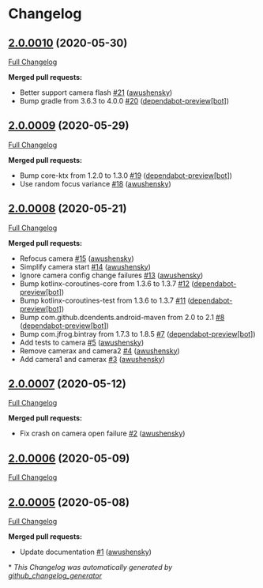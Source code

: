 # Changelog

## [2.0.0010](https://github.com/getbouncer/scan-camera-android/tree/2.0.0010) (2020-05-30)

[Full Changelog](https://github.com/getbouncer/scan-camera-android/compare/2.0.0009...2.0.0010)

**Merged pull requests:**

- Better support camera flash [\#21](https://github.com/getbouncer/scan-camera-android/pull/21) ([awushensky](https://github.com/awushensky))
- Bump gradle from 3.6.3 to 4.0.0 [\#20](https://github.com/getbouncer/scan-camera-android/pull/20) ([dependabot-preview[bot]](https://github.com/apps/dependabot-preview))

## [2.0.0009](https://github.com/getbouncer/scan-camera-android/tree/2.0.0009) (2020-05-29)

[Full Changelog](https://github.com/getbouncer/scan-camera-android/compare/2.0.0008...2.0.0009)

**Merged pull requests:**

- Bump core-ktx from 1.2.0 to 1.3.0 [\#19](https://github.com/getbouncer/scan-camera-android/pull/19) ([dependabot-preview[bot]](https://github.com/apps/dependabot-preview))
- Use random focus variance [\#18](https://github.com/getbouncer/scan-camera-android/pull/18) ([awushensky](https://github.com/awushensky))

## [2.0.0008](https://github.com/getbouncer/scan-camera-android/tree/2.0.0008) (2020-05-21)

[Full Changelog](https://github.com/getbouncer/scan-camera-android/compare/2.0.0007...2.0.0008)

**Merged pull requests:**

- Refocus camera [\#15](https://github.com/getbouncer/scan-camera-android/pull/15) ([awushensky](https://github.com/awushensky))
- Simplify camera start [\#14](https://github.com/getbouncer/scan-camera-android/pull/14) ([awushensky](https://github.com/awushensky))
- Ignore camera config change failures [\#13](https://github.com/getbouncer/scan-camera-android/pull/13) ([awushensky](https://github.com/awushensky))
- Bump kotlinx-coroutines-core from 1.3.6 to 1.3.7 [\#12](https://github.com/getbouncer/scan-camera-android/pull/12) ([dependabot-preview[bot]](https://github.com/apps/dependabot-preview))
- Bump kotlinx-coroutines-test from 1.3.6 to 1.3.7 [\#11](https://github.com/getbouncer/scan-camera-android/pull/11) ([dependabot-preview[bot]](https://github.com/apps/dependabot-preview))
- Bump com.github.dcendents.android-maven from 2.0 to 2.1 [\#8](https://github.com/getbouncer/scan-camera-android/pull/8) ([dependabot-preview[bot]](https://github.com/apps/dependabot-preview))
- Bump com.jfrog.bintray from 1.7.3 to 1.8.5 [\#7](https://github.com/getbouncer/scan-camera-android/pull/7) ([dependabot-preview[bot]](https://github.com/apps/dependabot-preview))
- Add tests to camera [\#5](https://github.com/getbouncer/scan-camera-android/pull/5) ([awushensky](https://github.com/awushensky))
- Remove camerax and camera2 [\#4](https://github.com/getbouncer/scan-camera-android/pull/4) ([awushensky](https://github.com/awushensky))
- Add camera1 and camerax [\#3](https://github.com/getbouncer/scan-camera-android/pull/3) ([awushensky](https://github.com/awushensky))

## [2.0.0007](https://github.com/getbouncer/scan-camera-android/tree/2.0.0007) (2020-05-12)

[Full Changelog](https://github.com/getbouncer/scan-camera-android/compare/2.0.0006...2.0.0007)

**Merged pull requests:**

- Fix crash on camera open failure [\#2](https://github.com/getbouncer/scan-camera-android/pull/2) ([awushensky](https://github.com/awushensky))

## [2.0.0006](https://github.com/getbouncer/scan-camera-android/tree/2.0.0006) (2020-05-09)

[Full Changelog](https://github.com/getbouncer/scan-camera-android/compare/2.0.0005...2.0.0006)

## [2.0.0005](https://github.com/getbouncer/scan-camera-android/tree/2.0.0005) (2020-05-08)

[Full Changelog](https://github.com/getbouncer/scan-camera-android/compare/70e9702f2bb0a99ef89e1477064eb541b661170f...2.0.0005)

**Merged pull requests:**

- Update documentation [\#1](https://github.com/getbouncer/scan-camera-android/pull/1) ([awushensky](https://github.com/awushensky))



\* *This Changelog was automatically generated by [github_changelog_generator](https://github.com/github-changelog-generator/github-changelog-generator)*
